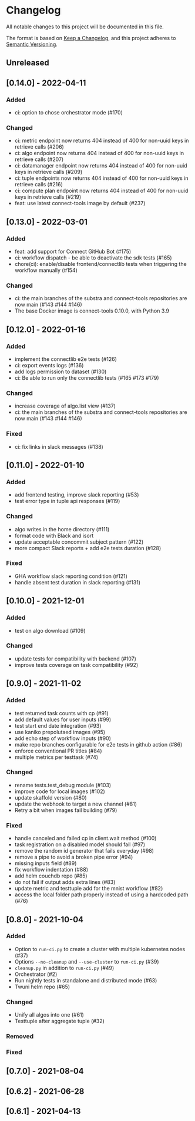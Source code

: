 # Changelog

All notable changes to this project will be documented in this file.

The format is based on [Keep a Changelog](https://keepachangelog.com/en/1.0.0/),
and this project adheres to [Semantic Versioning](https://semver.org/spec/v2.0.0.html).

## Unreleased

## [0.14.0] - 2022-04-11

### Added

- ci: option to chose orchestrator mode (#170)

### Changed

- ci: metric endpoint now returns 404 instead of 400 for non-uuid keys in retrieve calls (#206)
- ci: algo endpoint now returns 404 instead of 400 for non-uuid keys in retrieve calls (#207)
- ci: datamanager endpoint now returns 404 instead of 400 for non-uuid keys in retrieve calls (#209)
- ci: tuple endpoints now returns 404 instead of 400 for non-uuid keys in retrieve calls (#216)
- ci: compute plan endpoint now returns 404 instead of 400 for non-uuid keys in retrieve calls (#219)
- feat: use latest connect-tools image by default (#237)

## [0.13.0] - 2022-03-01

### Added

- feat: add support for Connect GitHub Bot (#175)
- ci: workflow dispatch - be able to deactivate the sdk tests (#165)
- chore(ci): enable/disable frontend/connectlib tests when triggering the workflow manually (#154)

### Changed

- ci: the main branches of the substra and connect-tools repositories are now main (#143 #144 #146)
- The base Docker image is connect-tools 0.10.0, with Python 3.9

## [0.12.0] - 2022-01-16

### Added

- implement the connectlib e2e tests (#126)
- ci: export events logs (#136)
- add logs permission to dataset (#130)
- ci: Be able to run only the connectlib tests (#165 #173 #179)

### Changed

- increase coverage of algo.list view (#137)
- ci: the main branches of the substra and connect-tools repositories are now main (#143 #144 #146)

### Fixed

- ci: fix links in slack messages (#138)

## [0.11.0] - 2022-01-10

### Added

- add frontend testing, improve slack reporting (#53)
- test error type in tuple api responses (#119)

### Changed

- algo writes in the home directory (#111)
- format code with Black and isort
- update acceptable concommit subject pattern (#122)
- more compact Slack reports + add e2e tests duration (#128)

### Fixed

- GHA workflow slack reporting condition (#121)
- handle absent test duration in slack reporting (#131)

## [0.10.0] - 2021-12-01

### Added

- test on algo download (#109)

### Changed

- update tests for compatibility with backend (#107)
- improve tests coverage on task compatibility (#92)

## [0.9.0] - 2021-11-02

### Added

- test returned task counts with cp (#91)
- add default values for user inputs (#99)
- test start end date integration (#93)
- use kaniko prepolutaed images (#95)
- add echo step of workflow inputs (#90)
- make repo branches configurable for e2e tests in github action (#86)
- enforce conventional PR titles (#84)
- multiple metrics per testtask (#74)

### Changed

- rename tests.test_debug module (#103)
- improve code for local images (#102)
- update skaffold version (#80)
- update the webhook to target a new channel (#81)
- Retry a bit when images fail building (#79)

### Fixed

- handle canceled and failed cp in client.wait method (#100)
- task registration on a disabled model should fail (#97)
- remove the random id generator that fails everyday (#98)
- remove a pipe to avoid a broken pipe error (#94)
- missing inputs field (#89)
- fix workflow indentation (#88)
- add helm couchdb repo (#85)
- do not fail if output adds extra lines (#83)
- update metric and testtuple add for the mnist workflow (#82)
- access the local folder path properly instead of using a hardcoded path (#76)

## [0.8.0] - 2021-10-04

### Added

- Option to `run-ci.py` to create a cluster with multiple kubernetes nodes (#37)
- Options `--no-cleanup` and `--use-cluster` to `run-ci.py` (#39)
- `cleanup.py` in addition to `run-ci.py` (#49)
- Orchestrator (#2)
- Run nightly tests in standalone and distributed mode (#63)
- Twuni helm repo (#65)

### Changed

- Unify all algos into one (#61)
- Testtuple after aggregate tuple (#32)

### Removed

### Fixed

## [0.7.0] - 2021-08-04

## [0.6.2] - 2021-06-28

## [0.6.1] - 2021-04-13
